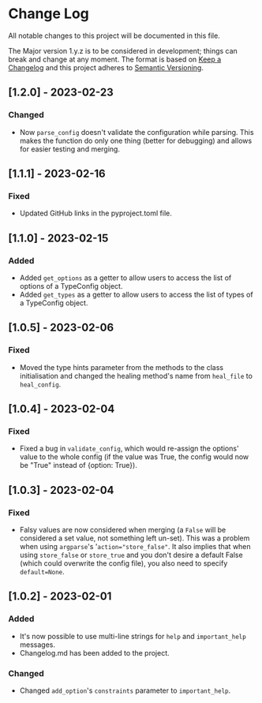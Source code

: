 # Change Log
All notable changes to this project will be documented in this file.

The Major version 1.y.z is to be considered in development; things can break and change at any moment. 
The format is based on [Keep a Changelog](http://keepachangelog.com/) and this project adheres to [Semantic Versioning](http://semver.org/).

## [1.2.0] - 2023-02-23

### Changed
- Now `parse_config` doesn't validate the configuration while parsing. This makes the function do only one thing (better for debugging) and allows for easier testing and merging.

## [1.1.1] - 2023-02-16

### Fixed
- Updated GitHub links in the pyproject.toml file.

## [1.1.0] - 2023-02-15

### Added
- Added `get_options` as a getter to allow users to access the list of options of a TypeConfig object.
- Added `get_types` as a getter to allow users to access the list of types of a TypeConfig object.

## [1.0.5] - 2023-02-06

### Fixed
- Moved the type hints parameter from the methods to the class initialisation and changed the healing method's name from `heal_file` to `heal_config`.

## [1.0.4] - 2023-02-04

### Fixed
- Fixed a bug in `validate_config`, which would re-assign the options' value to the whole config (if the value was True, the config would now be "True" instead of {option: True}).

## [1.0.3] - 2023-02-04

### Fixed
- Falsy values are now considered when merging (a `False` will be considered a set value, not something left un-set).
  This was a problem when using `argparse`'s '`action="store_false"`.
  It also implies that when using `store_false` or `store_true` and you don't desire a default False (which could overwrite the config file), you also need to specify `default=None`.

## [1.0.2] - 2023-02-01

### Added
- It's now possible to use multi-line strings for `help` and `important_help` messages.
- Changelog.md has been added to the project.

### Changed
- Changed `add_option`'s `constraints` parameter to `important_help`.
